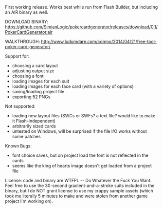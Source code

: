 First working release. Works best while run from Flash Builder, but including an AIR binary as well. 

DOWNLOAD BINARY: https://github.com/SimianLogic/pokercardgenerator/releases/download/0.1/PokerCardGenerator.air

WALKTHROUGH: http://www.ludumdare.com/compo/2014/04/21/free-tool-poker-card-generator/

Support for:
* choosing a card layout
* adjusting output size
* choosing a font
* loading images for each suit
* loading images for each face card (with a variety of options)
* saving/loading project file
* exporting 52 PNGs

Not supported:
* loading new layout files (SWCs or SWFs? a text file? would like to make it Flash-independent)
* arbitrarily sized cards
* untested on Windows, will be surprised if the file I/O works without some patches

Known Bugs:
* font choice saves, but on project load the font is not reflected in the cards
* seems like the king of hearts image doesn't get loaded from a project file


License: code and binary are WTFPL -- Do Whatever the Fuck You Want. Feel free to use the 30-second gradient-and-a-stroke suits included in the binary, but I do NOT grant license to use my crappy sample assets (which took me literally 5 minutes to make and were stolen from another game project I'm working on). 